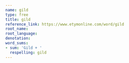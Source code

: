 ```yaml
---
name: gild
type: free
title: gild
reference_link: https://www.etymonline.com/word/gild
root_name: 
root_language: 
denotation: 
word_sums:
- sum: 'Gild + '
  respelling: gild
---
```

